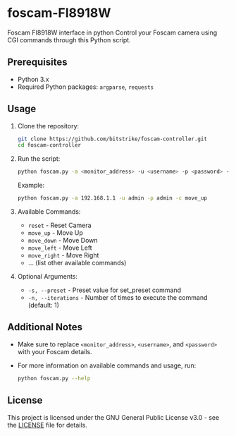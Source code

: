 # foscam-FI8918W
Foscam FI8918W interface in python
Control your Foscam camera using CGI commands through this Python script.

## Prerequisites

- Python 3.x
- Required Python packages: `argparse`, `requests`

## Usage

1. Clone the repository:

    ```bash
    git clone https://github.com/bitstrike/foscam-controller.git
    cd foscam-controller
    ```

2. Run the script:

    ```bash
    python foscam.py -a <monitor_address> -u <username> -p <password> -c <command>
    ```

    Example:

    ```bash
    python foscam.py -a 192.168.1.1 -u admin -p admin -c move_up
    ```

3. Available Commands:

    - `reset` - Reset Camera
    - `move_up` - Move Up
    - `move_down` - Move Down
    - `move_left` - Move Left
    - `move_right` - Move Right
    - ... (list other available commands)

4. Optional Arguments:

    - `-s, --preset` - Preset value for set_preset command
    - `-n, --iterations` - Number of times to execute the command (default: 1)

## Additional Notes

- Make sure to replace `<monitor_address>`, `<username>`, and `<password>` with your Foscam details.

- For more information on available commands and usage, run:

    ```bash
    python foscam.py --help
    ```

## License

This project is licensed under the GNU General Public License v3.0 - see the [LICENSE](LICENSE) file for details.
